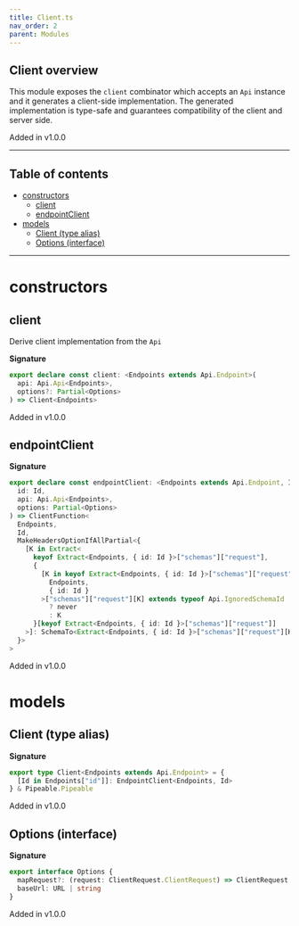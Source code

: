 ```yaml
---
title: Client.ts
nav_order: 2
parent: Modules
---
```


## Client overview

This module exposes the `client` combinator which accepts an `Api` instance
and it generates a client-side implementation. The generated implementation
is type-safe and guarantees compatibility of the client and server side.

Added in v1.0.0

---

<h2 class="text-delta">Table of contents</h2>

- [constructors](#constructors)
  - [client](#client)
  - [endpointClient](#endpointclient)
- [models](#models)
  - [Client (type alias)](#client-type-alias)
  - [Options (interface)](#options-interface)

---

# constructors

## client

Derive client implementation from the `Api`

**Signature**

```ts
export declare const client: <Endpoints extends Api.Endpoint>(
  api: Api.Api<Endpoints>,
  options?: Partial<Options>
) => Client<Endpoints>
```

Added in v1.0.0

## endpointClient

**Signature**

```ts
export declare const endpointClient: <Endpoints extends Api.Endpoint, Id extends Endpoints["id"]>(
  id: Id,
  api: Api.Api<Endpoints>,
  options: Partial<Options>
) => ClientFunction<
  Endpoints,
  Id,
  MakeHeadersOptionIfAllPartial<{
    [K in Extract<
      keyof Extract<Endpoints, { id: Id }>["schemas"]["request"],
      {
        [K in keyof Extract<Endpoints, { id: Id }>["schemas"]["request"]]: Extract<
          Endpoints,
          { id: Id }
        >["schemas"]["request"][K] extends typeof Api.IgnoredSchemaId
          ? never
          : K
      }[keyof Extract<Endpoints, { id: Id }>["schemas"]["request"]]
    >]: SchemaTo<Extract<Endpoints, { id: Id }>["schemas"]["request"][K]>
  }>
>
```

Added in v1.0.0

# models

## Client (type alias)

**Signature**

```ts
export type Client<Endpoints extends Api.Endpoint> = {
  [Id in Endpoints["id"]]: EndpointClient<Endpoints, Id>
} & Pipeable.Pipeable
```

Added in v1.0.0

## Options (interface)

**Signature**

```ts
export interface Options {
  mapRequest?: (request: ClientRequest.ClientRequest) => ClientRequest.ClientRequest
  baseUrl: URL | string
}
```

Added in v1.0.0
